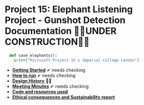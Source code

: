 # Project 15: Elephant Listening Project - Gunshot Detection Documentation 👷‍♂️UNDER CONSTRUCTION👷‍♀️

```python
  def save_elephants():
    print("Microsoft Project 15 x Imperial College London")
```

* [__Getting Started__](gettingstarted.md) ✔ needs checking
* [__How to run__](howtorun.md) ✔ needs checking
* [__Design History__](designhistory.md) 👷‍♂️
* [__Meeting Minutes__](meetingminutes.md) ✔ needs checking
* [__Code and resources used__](coderesources.md)
* [__Ethical consequences and Sustainability report__](ethicalsustainability.md)

